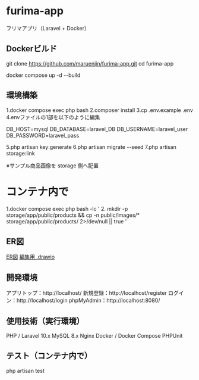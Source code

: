 # furima-app

フリマアプリ（Laravel + Docker）

## Dockerビルド
git clone https://github.com/maruenjin/furima-app.git
cd furima-app

docker compose up -d --build

## 環境構築

1.docker compose exec php bash
2.composer install
3.cp .env.example .env
4.envファイルの1部を以下のように編集

DB_HOST=mysql
DB_DATABASE=laravel_DB
DB_USERNAME=laravel_user
DB_PASSWORD=laravel_pass

5.php artisan key:generate
6.php artisan migrate --seed
7.php artisan storage:link

※サンプル商品画像を storage 側へ配置
# コンテナ内で
1.docker compose exec php bash -lc '
2. mkdir -p storage/app/public/products &&
  cp -n public/images/* storage/app/public/products/ 2>/dev/null || true
'

## ER図
[ER図](docs/er/furima_er.png)
[編集用 .drawio](docs/er/furima_er.drawio)


## 開発環境

アプリトップ：http://localhost/
新規登録：http://localhost/register
ログイン：http://localhost/login
phpMyAdmin：http://localhost:8080/

## 使用技術（実行環境）

PHP / Laravel 10.x
MySQL 8.x
Nginx
Docker / Docker Compose
PHPUnit

## テスト（コンテナ内で）
php artisan test